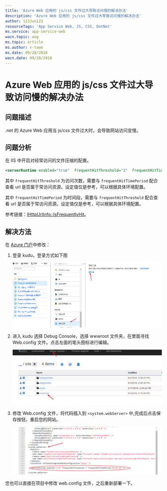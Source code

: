 ```yaml
---
title: 'Azure Web 应用的 js/css 文件过大导致访问慢的解决办法'
description: 'Azure Web 应用的 js/css 文件过大导致访问慢的解决办法'
author: 123Jun123
resourceTags: 'App Service Web, JS, CSS, DotNet'
ms.service: app-service-web
wacn.topic: aog
ms.topic: article
ms.author: v-tawe
ms.date: 09/28/2018
wacn.date: 09/28/2018
---
```


# Azure Web 应用的 js/css 文件过大导致访问慢的解决办法

## 问题描述

.net 的 Azure Web 应用当 js/css 文件过大时，会导致网站访问变慢。

## 问题分析

在 IIS 中开启对经常访问的文件压缩的配置。

```xml
<serverRuntime enabled="true"  frequentHitThreshold="1"  frequentHitTimePeriod="00:00:20" />
```

其中 `frequentHitThreshold` 为访问次数，需要与 `frequentHitTimePeriod` 配合查看 url 是否属于常访问资源。设定值仅是参考，可以根据具体环境配置。

其中 `frequentHitTimePeriod` 为时间段，需要与 `frequentHitThreshold` 配合查看 url 是否属于常访问资源。设定值仅是参考，可以根据具体环境配置。

参考链接：[IHttpUrlInfo::IsFrequentlyHit](https://msdn.microsoft.com/zh-cn/library/ms692441.aspx?f=255&MSPPError=-2147217396)。

## 解决方法

在 [Azure 门户](https://portal.azure.cn)中修改：

1. 登录 kudu，登录方式如下图

    ![01](media/aog-app-service-web-qa-js-or-css-file-too-large-cause-slower-access/01.png)

2. 进入 kudu 选择 Debug Console，选择 wwwroot 文件夹，在里面寻找 Web.config 文件。点击左面的笔头图标进行编辑。

    ![02](media/aog-app-service-web-qa-js-or-css-file-too-large-cause-slower-access/02.png)

3. 修改 Web.config 文件，将代码插入到 `<system.webServer>` 中,完成后点击保存按钮，重启您的网站。

    ![03](media/aog-app-service-web-qa-js-or-css-file-too-large-cause-slower-access/03.png)

您也可以直接在项目中修改 web.config 文件，之后重新部署一下。